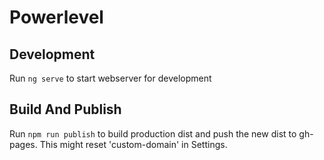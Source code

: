 # Powerlevel

## Development
Run `ng serve` to start webserver for development 

## Build And Publish
Run `npm run publish` to build production dist and push the new dist to gh-pages.
This might reset 'custom-domain' in Settings.

